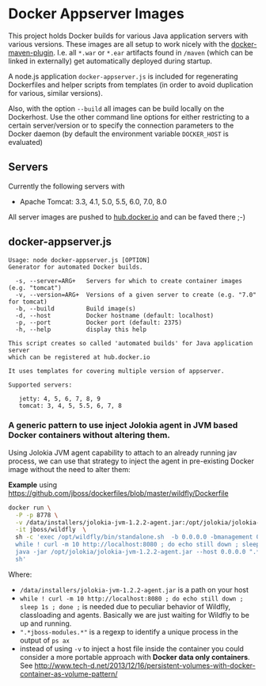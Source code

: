 # Docker Appserver Images

This project holds Docker builds for various Java application servers with various versions. 
These images are all setup to work nicely with the [docker-maven-plugin](https://github.com/rhuss/docker-maven-plugin).
I.e. all `*.war` or `*.ear` artifacts found in `/maven` (which can be linked in externally) get automatically deployed
during startup.

A node.js application `docker-appserver.js` is included for regenerating Dockerfiles and helper scripts from templates (in 
order to avoid duplication for various, similar versions).

Also, with the option `--build` all images can be build locally on the Dockerhost. Use the other command line options
for either restricting to a certain server/version or to specify the connection parameters to the Docker daemon 
(by default the environment variable `DOCKER_HOST` is evaluated)
 
## Servers

Currently the following servers with 

* Apache Tomcat: 3.3, 4.1, 5.0, 5.5, 6.0, 7.0, 8.0

All server images are pushed to [hub.docker.io](https://registry.hub.docker.com/repos/consol/) and can be faved there ;-)

## docker-appserver.js

````
Usage: node docker-appserver.js [OPTION]
Generator for automated Docker builds.

  -s, --server=ARG+   Servers for which to create container images (e.g. "tomcat")
  -v, --version=ARG+  Versions of a given server to create (e.g. "7.0" for tomcat)
  -b, --build         Build image(s)
  -d, --host          Docker hostname (default: localhost)
  -p, --port          Docker port (default: 2375)
  -h, --help          display this help

This script creates so called 'automated builds' for Java application server
which can be registered at hub.docker.io

It uses templates for covering multiple version of appserver.

Supported servers:

   jetty: 4, 5, 6, 7, 8, 9
   tomcat: 3, 4, 5, 5.5, 6, 7, 8
````

### A generic pattern to use inject Jolokia agent in JVM based Docker containers without altering them.

Using Jolokia JVM agent capability to attach to an already running jav process, we can use that strategy to inject the agent in pre-existing Docker image without the need to alter them:

**Example** using https://github.com/jboss/dockerfiles/blob/master/wildfly/Dockerfile
```bash
docker run \
  -P -p 8778 \
  -v /data/installers/jolokia-jvm-1.2.2-agent.jar:/opt/jolokia/jolokia-jvm-1.2.2-agent.jar \
  -it jboss/wildfly  \
  sh -c 'exec /opt/wildfly/bin/standalone.sh  -b 0.0.0.0 -bmanagement 0.0.0.0 &  \
  while ! curl -m 10 http://localhost:8080 ; do echo still down ; sleep 1s ; done ; \
  java -jar /opt/jolokia/jolokia-jvm-1.2.2-agent.jar --host 0.0.0.0 ".*jboss-modules.*"; \
  sh'
```
Where:
- `/data/installers/jolokia-jvm-1.2.2-agent.jar` is a path on your host
- `while ! curl -m 10 http://localhost:8080 ; do echo still down ; sleep 1s ; done ;` is needed due to peculiar behavior of Wildfly, classloading and agents. Basically we are just waiting for Wildfly to be up and running.
- `".*jboss-modules.*"` is a regexp to identify a unique process in the output of `ps ax`
- instead of using `-v` to inject a host file inside the container you could consider a more portable approach with **Docker data only containers**. See http://www.tech-d.net/2013/12/16/persistent-volumes-with-docker-container-as-volume-pattern/
